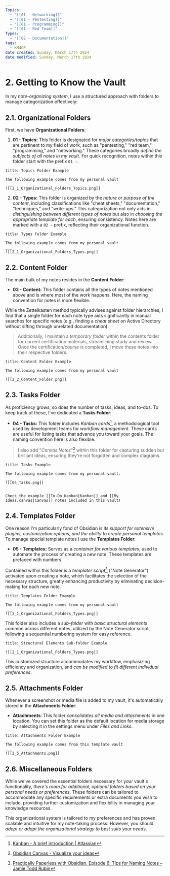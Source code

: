 ```yaml
---
Topics:
  - "[[01 - Networking]]"
  - "[[01 - Pentesting]]"
  - "[[01 - Programming]]"
  - "[[01 - Red Team]]"
Types:
  - "[[02 - Documentation]]"
tags:
  - KM4OP
date created: Sunday, March 17th 2024
date modified: Sunday, March 17th 2024
---
```


# 2. Getting to Know the Vault

In my *note-organizing system*, I use a structured approach with folders to manage categorization effectively:

## 2.1. Organizational Folders

First, we have **Organizational Folders**:

1. **01 - Topics:** This folder is designated for *major categories/topics* that are pertinent to my field of work, such as "pentesting," "red team," "programming," and "networking." These categories broadly *define the subjects of all notes in my vault*. For quick recognition, notes within this folder start with the prefix `01 -`.

```ad-example
title: Topics Folder Example

The following example comes from my personal vault
___
![[2_1_Organizational_Folders_Topics.png]]
```

2. **02 - Types:** This folder is organized by the *nature or purpose of the content*, including classifications like "cheat sheets," "documentation," "techniques," and "write-ups." This categorization not only aids in *distinguishing between different types of notes* but also in *choosing the appropriate template for each*, ensuring consistency. Notes here are marked with a `02 -` prefix, reflecting their organizational function.

```ad-example
title: Types Folder Example

The following example comes from my personal vault
___
![[2_1_Organizational_Folders_Types.png]]
```

## 2.2. Content Folder

The main bulk of my notes resides in the **Content Folder**:

- **03 - Content:** This folder contains all the types of notes mentioned above and is where most of the work happens. Here, the naming convention for notes is more flexible.

While the Zettelkasten method typically advises against folder hierarchies, I find that a single folder for each note type aids significantly in manual searches for specific notes (e.g., finding a *cheat sheet* on Active Directory without sifting through unrelated documentation).

> Additionally, I maintain a *temporary folder* within the contents folder for current certification materials, streamlining study and review. Once the certification/course is completed, I move these notes into their respective folders.

```ad-example
title: Content Folder Example

The following example comes from my personal vault
___
![[2_2_Content_Folder.png]]
```

## 2.3. Tasks Folder

As proficiency grows, so does the number of tasks, ideas, and to-dos. To keep track of these, I've dedicated a **Tasks Folder**:

- **04 - Tasks:** This folder includes *Kanban cards*[^1], a methodological tool used by development teams for *workflow management*. These cards are useful for listing tasks that advance you toward your goals. The naming convention here is also flexible.

> I also add "*Canvas Notes*"[^2] within this folder for capturing sudden but brilliant ideas, ensuring they're not forgotten and complex diagrams.

```ad-example
title: Tasks Example

The following example comes from my personal vault.
___
![[04_Tasks.png]]
```

```ad-seealso

Check the example [[To-Do Kanban|Kanban]] and [[My Ideas.canvas|Canvas]] notes included in this vault!
```

## 2.4. Templates Folder

One reason I'm particularly fond of Obsidian is its *support for extensive plugins, customization options, and the ability to create personal templates*. To manage special template notes I use the **Templates Folder**:

- **05 - Templates:** Serves as a *container for various templates*, used to automate the process of creating a new note. These templates are prefaced with numbers.

Contained within this folder is a *templater script*[^3] ("Note Generator") activated upon creating a note, which facilitates the selection of the necessary structure, greatly enhancing productivity by eliminating decision-making for each new note.

```ad-example
title: Templates Folder Example

The following example comes from my personal vault
___
![[2_1_Organizational_Folders_Types.png]]
```

This folder also includes a *sub-folder* with *basic structural elements* common across different notes, utilized by the Note Generator script, following a sequential numbering system for easy reference.

```ad-example
title: Structural Elements Sub-folder Example

![[2_1_Organizational_Folders_Types.png]]
```

This customized structure accommodates my workflow, emphasizing efficiency and organization, and *can be modified to fit different individual preferences*.

## 2.5. Attachments Folder

Whenever a screenshot or media file is added to my vault, it's automatically stored in the **Attachments Folder**:

- **Attachments**: This folder *consolidates all media and attachments* in one location. You can set this folder as the default location for media storage by selecting it in the settings menu under *Files and Links*.

```ad-example
title: Attachments Folder Example

The following example comes from this template vault
___
![[2_5_Attachments.png]]
```

## 2.6. Miscellaneous Folders

While we've covered the essential folders necessary for your vault's functionality, *there's room for additional, optional folders based on your personal needs or preferences*. These folders can be tailored to accommodate any specific requirements or extra documents you wish to include, providing further customization and flexibility in managing your knowledge resources.

This organizational system is tailored to my preferences and has proven scalable and intuitive for my note-taking process. However, you should *adopt or adapt the organizational strategy to best suits your needs*.

[^1]: [Kanban - A brief introduction | Atlassian](https://www.atlassian.com/agile/kanban)
[^2]: [Obsidian Canvas - Visualize your ideas](https://obsidian.md/canvas)
[^3]: [Practically Paperless with Obsidian, Episode 6: Tips for Naming Notes – Jamie Todd Rubin](https://jamierubin.net/2021/11/09/practically-paperless-with-obsidian-episode-6-tips-for-naming-notes/)